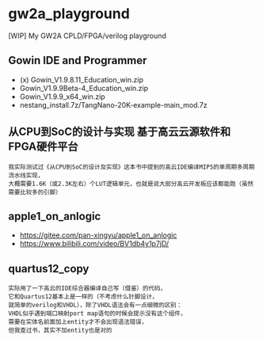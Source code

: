 # gw2a_playground
[WIP] My GW2A CPLD/FPGA/verilog playground

## Gowin IDE and Programmer  
* (x) Gowin_V1.9.8.11_Education_win.zip  
* Gowin_V1.9.9Beta-4_Education_win.zip  
* Gowin_V1.9.9_x64_win.zip  
* nestang_install.7z/TangNano-20K-example-main_mod.7z  

## 从CPU到SoC的设计与实现 基于高云云源软件和FPGA硬件平台  
```
我实际测试过《从CPU到SoC的设计及实现》这本书中提到的高云IDE编译MIPS的单周期多周期流水线实现，
大概需要1.6K（或2.3K左右）个LUT逻辑单元，也就是说大部分高云开发板应该都能跑（虽然需要比较多的引脚）
```

## apple1_on_anlogic  
* https://gitee.com/pan-xingyu/apple1_on_anlogic
* https://www.bilibili.com/video/BV1db4y1p7jD/

## quartus12_copy  
```
实际用了一下高云的IDE综合器编译自己写（借鉴）的代码，
它和Quartus12基本上是一样的（不考虑什么针脚设计，
就简单的verilog和VHDL），除了VHDL语法会有一点细微的区别：
VHDL似乎遇到端口映射port map语句的时候会提示没有这个组件，
需要在实体名前面加上entity才不会出现语法错误，
但我查过书，其实不加entity也是对的
```
